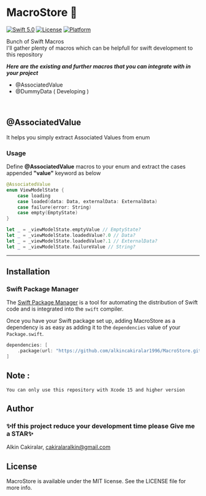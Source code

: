# MacroStore :rocket:

[![Swift 5.0](https://img.shields.io/badge/Swift-5-orange.svg?style=flat)](https://developer.apple.com/swift/)
[![License](https://img.shields.io/badge/license-MIT-blue.svg?style=flat)](LICENSE)
[![Platform](https://img.shields.io/badge/platform-ios-blue.svg?style=flat)]([https://github.com/alkincakiralar1996/MacroStore])

Bunch of Swift Macros
<br/>
I'll gather plenty of macros which can be helpfull for swift development to this repository

_**Here are the existing and further macros that you can integrate with in your project**_

- @AssociatedValue
- @DummyData ( Developing )

<br/>

## @AssociatedValue

It helps you simply extract Associated Values from enum

### Usage

Define <b>@AssociatedValue</b> macros to your enum and extract the cases appended <b>"value"</b> keyword as below

```Swift
@AssociatedValue
enum ViewModelState {
    case loading
    case loaded(data: Data, externalData: ExternalData)
    case failure(error: String)
    case empty(EmptyState)
}

let _ = _viewModelState.emptyValue // EmptyState?
let _ = _viewModelState.loadedValue?.0 // Data?
let _ = _viewModelState.loadedValue?.1 // ExternalData?
let _ = _viewModelState.failureValue // String?
```

---

## Installation

### Swift Package Manager

The [Swift Package Manager](https://swift.org/package-manager/) is a tool for automating the distribution of Swift code and is integrated into the `swift` compiler. 

Once you have your Swift package set up, adding MacroStore as a dependency is as easy as adding it to the `dependencies` value of your `Package.swift`.

```swift
dependencies: [
    .package(url: "https://github.com/alkincakiralar1996/MacroStore.git", branch: "main")
]
```

## Note :
    You can only use this repository with Xcode 15 and higher version
    
## Author
### ✨If this project reduce your development time please Give me a STAR✨

Alkin Cakiralar, cakiralaralkin@gmail.com

## License

MacroStore is available under the MIT license. See the LICENSE file for more info.
